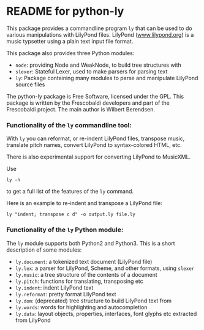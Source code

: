 README for python-ly
====================

This package provides a commandline program `ly` that can be used to do various
manipulations with LilyPond files. LilyPond (www.lilypond.org) is a music
typsetter using a plain text input file format.

This package also provides three Python modules:

  * `node`: providing Node and WeakNode, to build tree structures with
  * `slexer`: Stateful Lexer, used to make parsers for parsing text
  * `ly`: Package containing many modules to parse and manipulate LilyPond
        source files

The python-ly package is Free Software, licensed under the GPL. This package 
is written by the Frescobaldi developers and part of the Frescobaldi project.
The main author is Wilbert Berendsen.


### Functionality of the `ly` commandline tool:

With `ly` you can reformat, or re-indent LilyPond files, transpose music,
translate pitch names, convert LilyPond to syntax-colored HTML, etc.

There is also experimental support for converting LilyPond to MusicXML.

Use

    ly -h

to get a full list of the features of the `ly` command.

Here is an example to re-indent and transpose a LilyPond file:

    ly "indent; transpose c d" -o output.ly file.ly

### Functionality of the `ly` Python module:

The `ly` module supports both Python2 and Python3. This is a short description
of some modules:

  * `ly.document`: a tokenized text document (LilyPond file)
  * `ly.lex`: a parser for LilyPond, Scheme, and other formats, using `slexer`
  * `ly.music`: a tree structure of the contents of a document
  * `ly.pitch`: functions for translating, transposing etc
  * `ly.indent`: indent LilyPond text
  * `ly.reformat`: pretty format LilyPond text
  * `ly.dom`: (deprecated) tree structure to build LilyPond text from
  * `ly.words`: words for highlighting and autocompletion
  * `ly.data`: layout objects, properties, interfaces, font glyphs etc extracted
    from LilyPond


